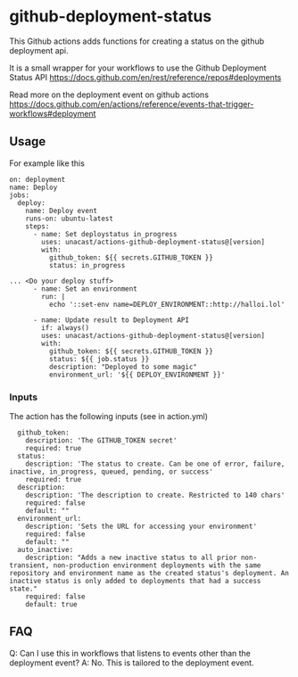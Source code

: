 # github-deployment-status

This Github actions adds functions for creating a status on the github deployment api.

It is a small wrapper for your workflows to use the Github Deployment Status API https://docs.github.com/en/rest/reference/repos#deployments

Read more on the deployment event on github actions https://docs.github.com/en/actions/reference/events-that-trigger-workflows#deployment

## Usage

For example like this
```
on: deployment
name: Deploy
jobs:
  deploy:
    name: Deploy event
    runs-on: ubuntu-latest
    steps:
      - name: Set deploystatus in_progress
        uses: unacast/actions-github-deployment-status@[version]
        with:
          github_token: ${{ secrets.GITHUB_TOKEN }}
          status: in_progress

... <Do your deploy stuff>
      - name: Set an environment
        run: |
          echo '::set-env name=DEPLOY_ENVIRONMENT::http://halloi.lol'

      - name: Update result to Deployment API
        if: always()
        uses: unacast/actions-github-deployment-status@[version]
        with:
          github_token: ${{ secrets.GITHUB_TOKEN }}
          status: ${{ job.status }}
          description: "Deployed to some magic"
          environment_url: '${{ DEPLOY_ENVIRONMENT }}'
```

### Inputs
The action has the following inputs (see in action.yml)
```
  github_token:
    description: 'The GITHUB_TOKEN secret'
    required: true
  status:
    description: 'The status to create. Can be one of error, failure, inactive, in_progress, queued, pending, or success'
    required: true
  description:
    description: 'The description to create. Restricted to 140 chars'
    required: false
    default: ""
  environment_url:
    description: 'Sets the URL for accessing your environment'
    required: false
    default: ""
  auto_inactive:
    description: "Adds a new inactive status to all prior non-transient, non-production environment deployments with the same repository and environment name as the created status's deployment. An inactive status is only added to deployments that had a success state."
    required: false
    default: true    
```    

## FAQ
Q: Can I use this in workflows that listens to events other than the deployment event?
A: No. This is tailored to the deployment event. 
